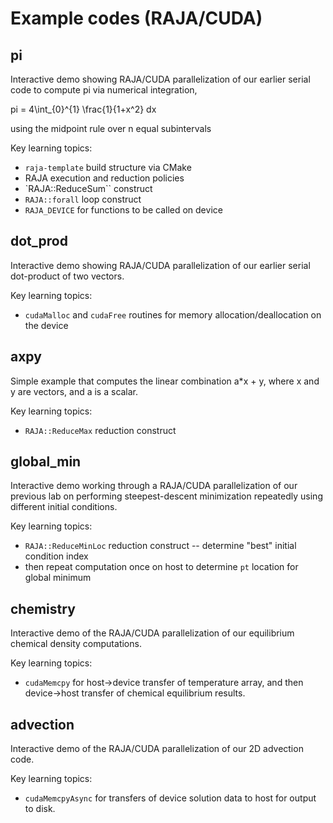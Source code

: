 # Example codes (RAJA/CUDA)

## pi

Interactive demo showing RAJA/CUDA parallelization of our earlier serial code to compute pi via numerical integration,

  pi = 4\int_{0}^{1} \frac{1}{1+x^2} dx

using the midpoint rule over n equal subintervals

Key learning topics:

* `raja-template` build structure via CMake
* RAJA execution and reduction policies
* `RAJA::ReduceSum`` construct
* `RAJA::forall` loop construct
* `RAJA_DEVICE` for functions to be called on device

## dot_prod

Interactive demo showing RAJA/CUDA parallelization of our earlier serial dot-product of two vectors.

Key learning topics:

* `cudaMalloc` and `cudaFree` routines for memory allocation/deallocation on the device


## axpy

Simple example that computes the linear combination a*x + y, where x and y are vectors, and a is a scalar.

Key learning topics:

* `RAJA::ReduceMax` reduction construct


## global_min

Interactive demo working through a RAJA/CUDA parallelization of our previous lab on performing steepest-descent minimization repeatedly using different initial conditions.

Key learning topics:

* `RAJA::ReduceMinLoc` reduction construct -- determine "best" initial condition index
* then repeat computation once on host to determine `pt` location for global minimum


## chemistry

Interactive demo of the RAJA/CUDA parallelization of our equilibrium chemical density computations.

Key learning topics:

* `cudaMemcpy` for host->device transfer of temperature array, and then device->host transfer of chemical equilibrium results.


## advection

Interactive demo of the RAJA/CUDA parallelization of our 2D advection code.

Key learning topics:

* `cudaMemcpyAsync` for transfers of device solution data to host for output to disk.
